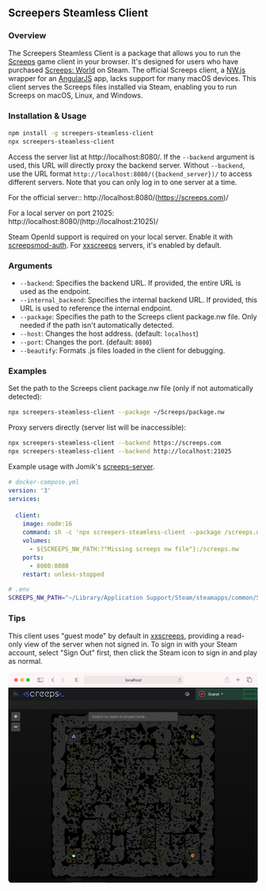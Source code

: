## Screepers Steamless Client

### Overview

The Screepers Steamless Client is a package that allows you to run the [Screeps](https://screeps.com/) game client in your browser. It's designed for users who have purchased [Screeps: World](https://store.steampowered.com/app/464350/Screeps/) on Steam. The official Screeps client, a [NW.js](https://nwjs.io/) wrapper for an [AngularJS](https://angularjs.org/) app, lacks support for many macOS devices. This client serves the Screeps files installed via Steam, enabling you to run Screeps on macOS, Linux, and Windows.

### Installation & Usage

```sh
npm install -g screepers-steamless-client
npx screepers-steamless-client
```

Access the server list at http://localhost:8080/. If the `--backend` argument is used, this URL will directly proxy the backend server. Without `--backend`, use the URL format `http://localhost:8080/({backend_server})/` to access different servers. Note that you can only log in to one server at a time.

For the official server:: http://localhost:8080/(https://screeps.com)/

For a local server on port 21025: http://localhost:8080/(http://localhost:21025)/

Steam OpenId support is required on your local server. Enable it with [screepsmod-auth](https://github.com/ScreepsMods/screepsmod-auth). For [xxscreeps](https://github.com/laverdet/xxscreeps/) servers, it's enabled by default.

### Arguments

- `--backend`: Specifies the backend URL. If provided, the entire URL is used as the endpoint.
- `--internal_backend`: Specifies the internal backend URL. If provided, this URL is used to reference the internal endpoint.
- `--package`: Specifies the path to the Screeps client package.nw file. Only needed if the path isn't automatically detected.
- `--host`: Changes the host address. (default: `localhost`)
- `--port`: Changes the port. (default: `8080`)
- `--beautify`: Formats .js files loaded in the client for debugging.

### Examples

Set the path to the Screeps client package.nw file (only if not automatically detected):

```sh
npx screepers-steamless-client --package ~/Screeps/package.nw
```

Proxy servers directly (server list will be inaccessible):

```sh
npx screepers-steamless-client --backend https://screeps.com
npx screepers-steamless-client --backend http://localhost:21025
```

Example usage with Jomik's [screeps-server](https://github.com/Jomik/screeps-server).

```yaml
# docker-compose.yml
version: '3'
services:

  client:
    image: node:16
    command: sh -c 'npx screepers-steamless-client --package /screeps.nw --host 0.0.0.0 --internal_backend http://screeps:21025 --backend http://localhost:21025'
    volumes:
      - ${SCREEPS_NW_PATH:?"Missing screeps nw file"}:/screeps.nw
    ports:
      - 8080:8080
    restart: unless-stopped
```

```bash
# .env
SCREEPS_NW_PATH="~/Library/Application Support/Steam/steamapps/common/Screeps/package.nw"
```

### Tips

This client uses "guest mode" by default in [xxscreeps](https://github.com/laverdet/xxscreeps/), providing a read-only view of the server when not signed in. To sign in with your Steam account, select "Sign Out" first, then click the Steam icon to sign in and play as normal.

![Safari Example](./docs/safari.png)

